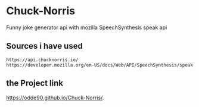 # Chuck-Norris

Funny joke generator api with mozilla SpeechSynthesis speak api

## Sources i have used

```
https://api.chucknorris.io/
https://developer.mozilla.org/en-US/docs/Web/API/SpeechSynthesis/speak
```

## the Project link
https://odde90.github.io/Chuck-Norris/.
